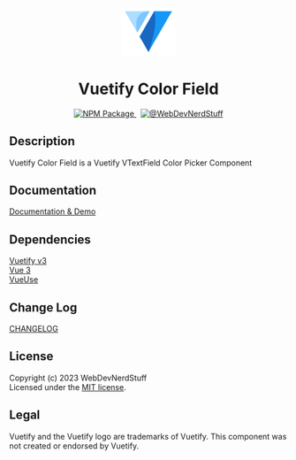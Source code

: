 <p align="center">
  <img alt="Vuetify Logo" width="100" src="https://raw.githubusercontent.com/webdevnerdstuff/vuetify-color-field/main/src/assets/vuetify-logo.svg">
</p>

<p>
  <h1 align="center">Vuetify Color Field</h1>
</p>

<p align="center">
  <a href="https://www.npmjs.com/package/vuetify-color-field">
    <img src="https://www.npmjs.com/package/@wdns/vuetify-color-field?color=1867c0&logo=npm" alt="NPM Package">
  </a>
  &nbsp;
  <a href="https://github.com/webdevnerdstuff/vuetify-color-field">
    <img src="https://img.shields.io/badge/GitHub-WebDevNerdStuff-brightgreen.svg?logo=github" alt="@WebDevNerdStuff">
  </a>
</p>


## Description

Vuetify Color Field is a Vuetify VTextField Color Picker Component

## Documentation
 
[Documentation & Demo](https://webdevnerdstuff.github.io/vuetify-color-field/) 

## Dependencies
 
[Vuetify v3](https://vuetifyjs.com/)  
[Vue 3](https://vuejs.org/)  
[VueUse](https://vueuse.org/)  


## Change Log
 
[CHANGELOG](https://github.com/webdevnerdstuff/vuetify-color-field/blob/master/CHANGELOG.md)


## License

Copyright (c) 2023 WebDevNerdStuff  
Licensed under the [MIT license](https://github.com/webdevnerdstuff/vuetify-color-field/blob/master/LICENSE.md).


## Legal

Vuetify and the Vuetify logo are trademarks of Vuetify. This component was not created or endorsed by Vuetify.
